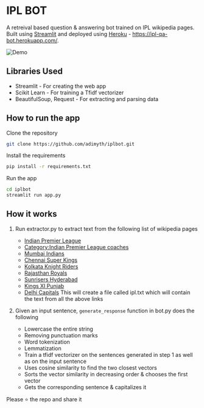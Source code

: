 # IPL BOT

A retreival based question & answering bot trained on IPL wikipedia pages. Built using [Streamlit](https://www.streamlit.io/) and deployed using [Heroku](https://www.heroku.com/) - https://ipl-qa-bot.herokuapp.com/.

![Demo](out.gif)

## Libraries Used
* Streamlit - For creating the web app
* Scikit Learn - For training a Tfidf vectorizer
* BeautifulSoup, Request - For extracting and parsing data

## How to run the app

Clone the repository
```bash
git clone https://github.com/adimyth/iplbot.git
```

Install the requirements
```bash
pip install -r requirements.txt
```

Run the app
```bash
cd iplbot
streamlit run app.py
```

## How it works
1. Run extractor.py to extract text from the following list of wikipedia pages
    * [Indian Premier League](https://en.wikipedia.org/wiki/Indian_Premier_League)
    * [Category:Indian Premier League coaches](https://en.wikipedia.org/wiki/Category:Indian_Premier_League_coaches)
    * [Mumbai Indians](https://en.wikipedia.org/wiki/Mumbai_Indians)
    * [Chennai Super Kings](https://en.wikipedia.org/wiki/Chennai_Super_Kings)
    * [Kolkata Knight Riders](https://en.wikipedia.org/wiki/Kolkata_Knight_Riders)
    * [Rajasthan Royals](https://en.wikipedia.org/wiki/Rajasthan_Royals)
    * [Sunrisers Hyderabad](https://en.wikipedia.org/wiki/Sunrisers_Hyderabad)
    * [Kings XI Punjab](https://en.wikipedia.org/wiki/Kings_XI_Punjab)
    * [Delhi Capitals](https://en.wikipedia.org/wiki/Delhi_Capitals)
    This will create a file called ipl.txt which will contain the text from all the above links

2. Given an input sentence, `generate_response` function in bot.py does the following
    * Lowercase the entire string
    * Removing punctuation marks
    * Word tokenization
    * Lemmatization
    * Train a tfidf vectorizer on the sentences generated in step 1 as well as on the input sentence
    * Uses cosine similarity to find the two closest vectors
    * Sorts the vector similarity in decreasing order & chooses the first vector
    * Gets the corresponding sentence & capitalizes it

Please :star: the repo and share it
